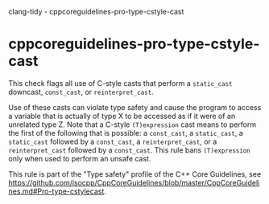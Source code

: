 clang-tidy - cppcoreguidelines-pro-type-cstyle-cast

</div>

# cppcoreguidelines-pro-type-cstyle-cast

This check flags all use of C-style casts that perform a `static_cast`
downcast, `const_cast`, or `reinterpret_cast`.

Use of these casts can violate type safety and cause the program to
access a variable that is actually of type X to be accessed as if it
were of an unrelated type Z. Note that a C-style `(T)expression` cast
means to perform the first of the following that is possible: a
`const_cast`, a `static_cast`, a `static_cast` followed by a
`const_cast`, a `reinterpret_cast`, or a `reinterpret_cast` followed by
a `const_cast`. This rule bans `(T)expression` only when used to perform
an unsafe cast.

This rule is part of the "Type safety" profile of the C++ Core
Guidelines, see
<https://github.com/isocpp/CppCoreGuidelines/blob/master/CppCoreGuidelines.md#Pro-type-cstylecast>.
